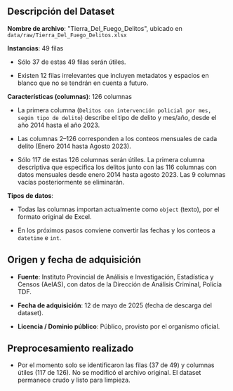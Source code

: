 ## Descripción del Dataset

**Nombre de archivo**: "Tierra_Del_Fuego_Delitos", ubicado en `data/raw/Tierra_Del_Fuego_Delitos.xlsx` 

**Instancias**: 49 filas

- Sólo 37 de estas 49 filas serán útiles.

- Existen 12 filas irrelevantes que incluyen metadatos y espacios en blanco que no se tendrán en cuenta a futuro.

**Características (columnas)**: 126 columnas


- La primera columna (`Delitos con intervención policial por mes, según tipo de delito`) describe el tipo de delito y mes/año, desde el año 2014 hasta el año 2023.

- Las columnas 2–126 corresponden a los conteos mensuales de cada delito (Enero 2014 hasta Agosto 2023).  

- Sólo 117 de estas 126 columnas serán útiles. La primera columna descriptiva que especifica los delitos junto con las 116 columnas con datos mensuales desde enero 2014 hasta agosto 2023. Las 9 columnas vacías posteriormente se eliminarán.

**Tipos de datos**:  

- Todas las columnas importan actualmente como `object` (texto), por el formato original de Excel.  

- En los próximos pasos conviene convertir las fechas y los conteos a `datetime` e `int`.  

## Origen y fecha de adquisición

- **Fuente**: Instituto Provincial de Análisis e Investigación, Estadística y Censos (AeIAS), con datos de la Dirección de Análisis Criminal, Policía TDF.  

- **Fecha de adquisición**: 12 de mayo de 2025 (fecha de descarga del dataset).  

- **Licencia / Dominio público**: Público, provisto por el organismo oficial.  

## Preprocesamiento realizado

- Por el momento solo se identificaron las filas (37 de 49) y columnas útiles (117 de 126). No se modificó el archivo original. El dataset permanece crudo y listo para limpieza.